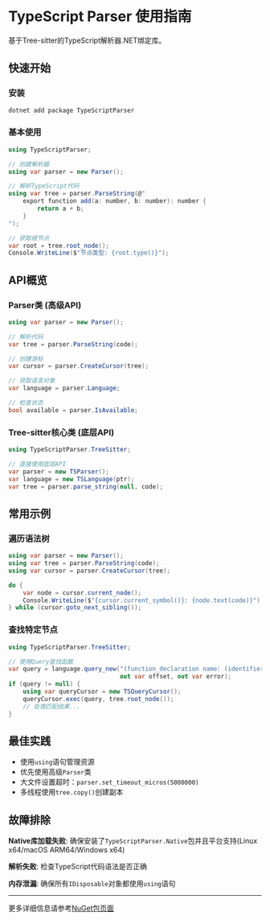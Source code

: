 # TypeScript Parser 使用指南

基于Tree-sitter的TypeScript解析器.NET绑定库。

## 快速开始

### 安装
```bash
dotnet add package TypeScriptParser
```

### 基本使用
```csharp
using TypeScriptParser;

// 创建解析器
using var parser = new Parser();

// 解析TypeScript代码
using var tree = parser.ParseString(@"
    export function add(a: number, b: number): number {
        return a + b;
    }
");

// 获取根节点
var root = tree.root_node();
Console.WriteLine($"节点类型: {root.type()}");
```

## API概览

### Parser类 (高级API)
```csharp
using var parser = new Parser();

// 解析代码
var tree = parser.ParseString(code);

// 创建游标
var cursor = parser.CreateCursor(tree);

// 获取语言对象
var language = parser.Language;

// 检查状态
bool available = parser.IsAvailable;
```

### Tree-sitter核心类 (底层API)
```csharp
using TypeScriptParser.TreeSitter;

// 直接使用底层API
var parser = new TSParser();
var language = new TSLanguage(ptr);
var tree = parser.parse_string(null, code);
```

## 常用示例

### 遍历语法树
```csharp
using var parser = new Parser();
using var tree = parser.ParseString(code);
using var cursor = parser.CreateCursor(tree);

do {
    var node = cursor.current_node();
    Console.WriteLine($"{cursor.current_symbol()}: {node.text(code)}");
} while (cursor.goto_next_sibling());
```

### 查找特定节点
```csharp
using TypeScriptParser.TreeSitter;

// 使用Query查找函数
var query = language.query_new("(function_declaration name: (identifier) @name)", 
                               out var offset, out var error);
if (query != null) {
    using var queryCursor = new TSQueryCursor();
    queryCursor.exec(query, tree.root_node());
    // 处理匹配结果...
}
```

## 最佳实践

- 使用`using`语句管理资源
- 优先使用高级`Parser`类
- 大文件设置超时：`parser.set_timeout_micros(5000000)`
- 多线程使用`tree.copy()`创建副本

## 故障排除

**Native库加载失败**: 确保安装了`TypeScriptParser.Native`包并且平台支持(Linux x64/macOS ARM64/Windows x64)

**解析失败**: 检查TypeScript代码语法是否正确

**内存泄漏**: 确保所有`IDisposable`对象都使用`using`语句

---

更多详细信息请参考[NuGet包页面](https://www.nuget.org/packages/TypeScriptParser)